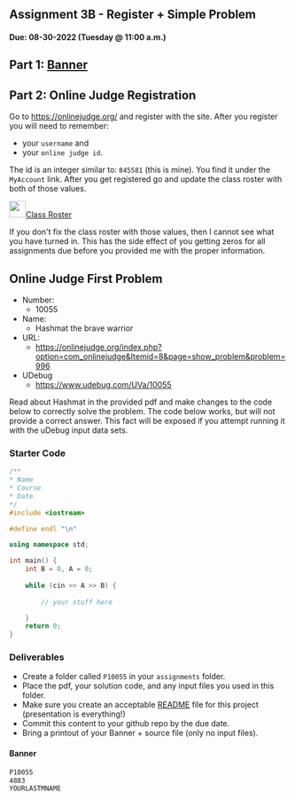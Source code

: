 ## Assignment 3B - Register + Simple Problem 
#### Due: 08-30-2022 (Tuesday @ 11:00 a.m.) 

## Part 1: [Banner](banner.md)

## Part 2: Online Judge Registration

Go to https://onlinejudge.org/ and register with the site. After you register you will need to remember:
-  your `username` and 
-  your `online judge id`. 

The id is an integer similar to: `845581` (this is mine). You find it under the `MyAccount` link. After you get registered go and update the class roster with both of those values.

<a href="https://docs.google.com/spreadsheets/d/1ZSb80ex5PWo0k2JDLRdoVH0bdJdUC7o8E1tGXCNVWYw/edit?usp=sharing"><img src="https://www.gstatic.com/images/branding/product/2x/sheets_2020q4_48dp.png" width="30">Class Roster</a>

If you don't fix the class roster with those values, then I cannot see what you have turned in. This has the side effect of you getting zeros for all assignments due before you provided me with the proper information.

## Online Judge First Problem

- Number:
  - 10055 
- Name:
  - Hashmat the brave warrior
- URL:
  - https://onlinejudge.org/index.php?option=com_onlinejudge&Itemid=8&page=show_problem&problem=996
- UDebug
  - https://www.udebug.com/UVa/10055

Read about Hashmat in the provided pdf and make changes to the code below to correctly solve the problem. The code below works, but will not provide a correct answer. This fact will be exposed if you attempt running it with the uDebug input data sets.

### Starter Code
```cpp
/**
* Name
* Course
* Date
*/
#include <iostream>

#define endl "\n"

using namespace std;

int main() {
    int B = 0, A = 0;
    
    while (cin >> A >> B) {
        
        // your stuff here

    }
    return 0;
}
```

### Deliverables

- Create a folder called `P10055` in your `assignments` folder.
- Place the pdf, your solution code, and any input files you used in this folder.
- Make sure you create an acceptable [README](../../Resources/03-Readmees/README.md) file for this project (presentation is everything!)
- Commit this content to your github repo by the due date.
- Bring a printout of your Banner + source file (only no input files).

#### Banner

```txt
P10055
4883
YOURLASTMNAME
```